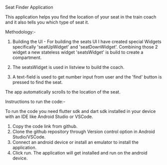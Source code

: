 Seat Finder Application

This application helps you find the location of your seat in the train coach and it also tells you which type of seat it.

Methodology:-

1. Building the UI - For building the seats UI I have created special Widgets specifically 'seatUpWidget' and 'seatDownWidget'.
Combining those 2 widget a new stateless widget 'seatsWidget' is build to create a compartment.

2. The seatsWidget is used in listview to build the coach.

3. A text-field is used to get number input from user and the 'find' button is pressed to find the seat.

The app automatically scrolls to the location of the seat. 

Instructions to run the code:-

To run the code you need flutter sdk and dart sdk installed in your device with an IDE like Android Studio or VSCode.

1. Copy the code link from github.
2. Clone the github repository through Version control option in Android Studio/VSCode.
3. Connect an android device or install an emulator to install the application.
4. Click run. The application will get installed and run on the android device.

